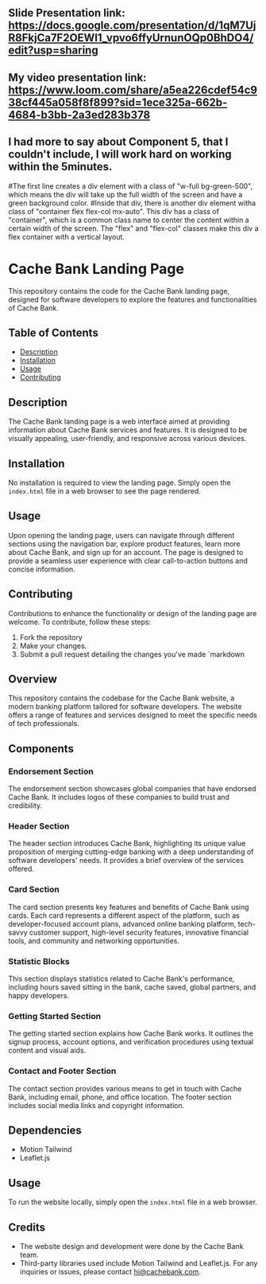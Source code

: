 ## Slide Presentation link: https://docs.google.com/presentation/d/1qM7UjR8FkjCa7F2OEWI1_vpvo6ffyUrnunOQp0BhDO4/edit?usp=sharing
## My video presentation link: https://www.loom.com/share/a5ea226cdef54c938cf445a058f8f899?sid=1ece325a-662b-4684-b3bb-2a3ed283b378

## I had more to say about Component 5, that I couldn't include, I will work hard on working within the 5minutes. 
#The first line creates a div element with a class of "w-full bg-green-500", which means the div will take up the full width of the screen and have a green background color.
#Inside that div, there is another div element witha class of "container flex flex-col mx-auto". This div has a class of "container", which is a common class name to center 
the content within a certain width of the screen. The "flex" and "flex-col" classes make this div a flex container with a vertical layout.


# Cache Bank Landing Page
This repository contains the code for the Cache Bank landing page, designed for software developers to explore the features and functionalities of Cache Bank.
## Table of Contents
- [Description](#description)
- [Installation](#installation)
- [Usage](#usage)
- [Contributing](#contributing)
## Description
The Cache Bank landing page is a web interface aimed at providing information about Cache Bank services and features. It is designed to be visually appealing, user-friendly, and responsive across various devices.
## Installation
No installation is required to view the landing page. Simply open the `index.html` file in a web browser to see the page rendered.
## Usage
Upon opening the landing page, users can navigate through different sections using the navigation bar, explore product features, learn more about Cache Bank, and sign up for an account. The page is designed to provide a seamless user experience with clear call-to-action buttons and concise information.
## Contributing
Contributions to enhance the functionality or design of the landing page are welcome. To contribute, follow these steps:
1. Fork the repository
2. Make your changes.
3. Submit a pull request detailing the changes you've made
`markdown
## Overview
This repository contains the codebase for the Cache Bank website, a modern banking platform tailored for software developers. The website offers a range of features and services designed to meet the specific needs of tech professionals.
## Components
### Endorsement Section
The endorsement section showcases global companies that have endorsed Cache Bank. It includes logos of these companies to build trust and credibility.
### Header Section
The header section introduces Cache Bank, highlighting its unique value proposition of merging cutting-edge banking with a deep understanding of software developers' needs. It provides a brief overview of the services offered.
### Card Section
The card section presents key features and benefits of Cache Bank using cards. Each card represents a different aspect of the platform, such as developer-focused account plans, advanced online banking platform, tech-savvy customer support, high-level security features, innovative financial tools, and community and networking opportunities.
### Statistic Blocks
This section displays statistics related to Cache Bank's performance, including hours saved sitting in the bank, cache saved, global partners, and happy developers.
### Getting Started Section
The getting started section explains how Cache Bank works. It outlines the signup process, account options, and verification procedures using textual content and visual aids.
### Contact and Footer Section
The contact section provides various means to get in touch with Cache Bank, including email, phone, and office location. The footer section includes social media links and copyright information.
## Dependencies
- Motion Tailwind
- Leaflet.js
## Usage
To run the website locally, simply open the `index.html` file in a web browser.
## Credits
- The website design and development were done by the Cache Bank team.
- Third-party libraries used include Motion Tailwind and Leaflet.js.
For any inquiries or issues, please contact hi@cachebank.com.

